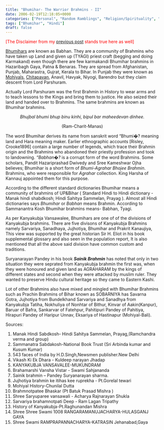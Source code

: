 ```yaml
---
title: "Bhumihar- The Warrior Brahmins - II"
date: 2006-02-19T12:18:05+0000
categories: ["Personal", "Random Ramblings", "Religion/Spirituality", "Society and Politics."]
tags: ["Bhumihar", "Hindi"]
draft: false
---
```


<font color="red">[The Disclaimer from my <a href="http://rakeshkumar.wordpress.com/2006/02/19/bhumihar-the-warrior-brahmins-i/">previous post</a> stands true here as well]</font>

<a href="http://www.bhumihar.com/">Bhumihars</a> are known as Babhan. They are a community of Brahmins who have taken up Land and given up (TYAGI) priest craft (begging and doing Karmakand) even though there are few karmakandi Bhumihar brahmins in Hazaribagh Gaya, Patna & Benaras. They are spread from Afghanistan, Punjab, Maharastra, Gujrat, Kerala to Bihar. In Punjab they were known as <a href="https://rakeshkumar.wordpress.com/wp-admin/Mohyal%20Ashram">Mohiyals</a>, <a href="http://www.kokanastha.com/">Chitapavan</a>, Anavil, Havyak, Niyogi, Barendro but they claim descent from Lord Parshuram.

Actually Lord Parshuram was the first Brahmin in History to wear arms and to teach lessons to the Kings and bring them to justice. He also seized their land and handed over to Brahmins. The same brahmins are known as Bhumihar brahmins.

<p align="center"><em>Bhujbal bhumi bhup binu kinhi,</em><em>
bipul bar maheedevan dinhee.</em>
</p><p align="center">(Ram-Charit-Manas)</p>
The word Bhumihar derives its name from sanskrit word “Bhumi�? meaning land and Hara meaning maker. Earlier ethnographic accounts [Risley, Crooke1896] contain a large number of legends, which trace their Brahmin origin and the Brahmins who abandoned their priestly profession and took to landowning. <em>“Babhan�?</em> is a corrupt form of the word Brahmins. Some scholars,  Pandit Hazariprashad Dwivedy and Sree Kameshwar Ojha believes; Bhumihar is a short form of <em>Bhumi-Agrahar Bhojee Brahmin</em>. Brahmins, who were responsible for <em>Agrahar</em> collection. King Harsha of Kannauj appointed them for this purpose.

According to the different standard dictionaries Bhumihar means a community of brahmins of UP&Bihar ( Standard Hindi to Hindi dictionary - Manak hindi shabdkosh; Hindi Sahitya Sammelan, Prayag ). Almost all Hindi dictionaries says <em>Bhumihar</em> or  <em>Babhan</em> means Brahmin. According to Sammanantra Kosh Bhumihar brahmins means- Babhan, Tyagi.
<!--[if !supportLineBreakNewLine]-->
<!--[endif]-->As per Kanyakubja Vansawalee, Bhumihars are one of of the divisions of Kanyakubja brahmins. There are five divisons of Kanyakubja Brahmins namely Sarvariya, Sanadhaya, Jujhotiya, Bhumihar and Prakrit Kanaujiya, This view was supported by the great historian Sir H. Eliot in his book supplemental glossary and also seen in the population report, It is also mentioned that all the above said division have common custom and traditions.

Suryanarayan Pandey in his book <strong><em>Sainik Brahmin</em></strong> has noted that only in two situation they were seprated from Kanyakubja brahmin the first was, when they were honoured and given land as AGRAHARAM by the kings of different states and second when they were attacked by muslim ruler. They wanted to preserve Hindu cultural heritage so they came to Eastern Kashi.

Lot of other Brahmins also have mixed and mingled with Bhumihar Brahmins such as Prachin Brahmins of Bihar known as SOBARNIYA has Savarna Gotra, Jujhotiya from Bundelkhand Sarvariya and Sanadhya from Kanyakubja Tatiha, Nokhuliya of Nonhtar of Bithur, Kinvar of Aakin(Kanpur), Baruar of Bafra, Sankarvar of Fatehpur, Pahitipuri Pandey of Pahitiya, Hirapuri Pandey of Haripur Unnav, Eksariya of Hastinapur (Mohiyal-Bali).

Sources:

1. Manak Hindi Sabdkosh- Hindi Sahitya Sammelan, Prayag,(Ramchandra verma and group)
2. Sammanatra Sabdakosh-National Book Trust (Sri Arbinda kumar and Kusum Kumar)
3. 543 faces of India by H.D.Singh,Newsmen publisher.New Delhi
4. Vikash Ki Ek Dhara - Kuldeep narayan Jhadap
5. KANYAKUBJA VANSAVALEE-MUKUNDRAM
6. Brahamarshi Vansha Vistar - Swami Sahjananda
7. Sainik brahmin – Pandey Suryanarayan sharma.
8. Jujhotiya brahmin ke itihas kee ruprekha - Pt.Gorelal tewari
9. Mohiyal History-Chunilal Dutta
10. Brahmnotpatee Bhaskar (Pt Batuk Prasad Mishra )
11. Shree Saryuparee vansawali - Acharya Rajnarayan Shukla
12. Sarvariya brahamnotpati Deep - Ram Lagan Tripathy
13. History of Kanyakubja-Pt.Raghunandan Mishra
14. Shree Shree Swami 1008 RANGARAMANUJACHARYA-HULASGANJ GAYA
15. Shree Swami RAMPRAPANNACHARYA-KATRASIN Jehanabad,Gaya
